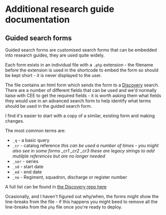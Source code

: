# Additional research guide documentation

## Guided search forms
Guided search forms are customised search forms that can be embedded into research guides, they are used quite widely.

Each form exists in an individual file with a `.php` extension - the filename before the extension is used in the shortcode to embed the form so should be kept short - it is never displayed to the user.

The file contains an html form which sends the form to a [Discovery](https://discovery.nationalarchives.gov.uk/results/r) search. There are a number of different fields that can be used and we'd normally liaise with CEE to get the required fields - it is worth asking them what fields they would use in an advanced search form to help identify what terms should be used in the guided search form.

I find it's easier to start with a copy of a similar, existing form and making changes.

The most common terms are:

 - `_q` - a basic query
 - `_cr` - catalog reference _this can be used a number of times - you might also see in some forms \_cr1 \_cr2 \_cr3 these are legacy strings to add mutilple references but are no longer needed_
 - `_ser` - series
 - `_sd` - start date
 - `_ed` - end date
 - `_no` - Regiment, squadron, discharge or register number

A full list can be found in [the Discovery repo here](https://github.com/nationalarchives/discovery/blob/master/RDWeb/ViewModel/Search/SearchParametersViewModel.cs)

Ocasionally, and I haven't figured out why/when, the forms might show the line-breaks from the file - if this happens you might beed to remove all the line-breaks from the `php` file once you're ready to deploy.
